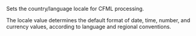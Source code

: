 Sets the country/language locale for CFML processing. 

The locale value determines the default format of date, time, number, and       currency values, according to language and regional conventions.